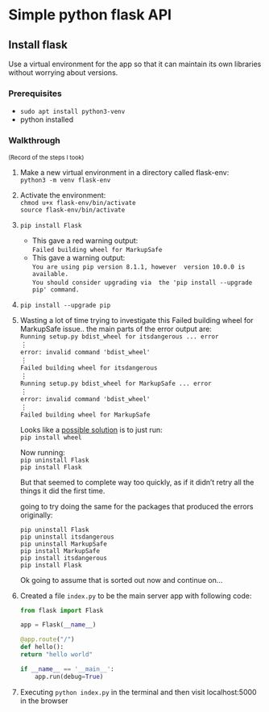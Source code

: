 # Simple python flask API

## Install flask

Use a virtual environment for the app so that it can maintain its own libraries
without worrying about versions.

### Prerequisites

* `sudo apt install python3-venv`
* python installed

### Walkthrough 
<small>(Record of the steps I took)</small>

1. Make a new virtual environment in a directory called flask-env:<br>
    `python3 -m venv flask-env`

1. Activate the environment:<br>
    `chmod u+x flask-env/bin/activate`<br>
    `source flask-env/bin/activate`
1. `pip install Flask`
    * This gave a red warning output: <br>`Failed building wheel for MarkupSafe`
    * This gave a warning output: <br>`You are using pip version 8.1.1, however 
        version 10.0.0 is available.`<br>`You should consider upgrading via 
        the 'pip install --upgrade pip' command.`
1. `pip install --upgrade pip`
1. Wasting a lot of time trying to investigate this Failed building wheel for 
MarkupSafe issue.. the main parts of the error output are:<br>
`Running setup.py bdist_wheel for itsdangerous ... error`<br>
&vellip;<br>
`error: invalid command 'bdist_wheel'`<br>
&vellip;<br>
`Failed building wheel for itsdangerous`<br>
&vellip;<br>
`Running setup.py bdist_wheel for MarkupSafe ... error`<br>
&vellip;<br>
`error: invalid command 'bdist_wheel'`<br>
&vellip;<br>
`Failed building wheel for MarkupSafe`

    Looks like a 
    [possible solution](https://stackoverflow.com/questions/34819221/why-is-python-setup-py-saying-invalid-command-bdist-wheel-on-travis-ci) 
    is to just run:<br>
    `pip install wheel`

    Now running:<br>
    `pip uninstall Flask`<br>
    `pip install Flask`<br>

    But that seemed to complete way too quickly, as if it didn&rsquo;t retry 
    all the things it did the first time.

    going to try doing the same for the packages that produced the errors 
    originally:<br>

    `pip uninstall Flask`<br>
    `pip uninstall itsdangerous`<br>
    `pip uninstall MarkupSafe`<br>
    `pip install MarkupSafe`<br>
    `pip install itsdangerous`<br>
    `pip install Flask`<br>

    Ok going to assume that is sorted out now and continue on&hellip;

1. Created a file `index.py` to be the main server app with following code:

    ```python
    from flask import Flask

    app = Flask(__name__)

    @app.route("/")
    def hello():
    return "hello world"

    if __name__ == '__main__':
        app.run(debug=True)
    ```
1. Executing `python index.py` in the terminal and then visit localhost:5000 in
    the browser
